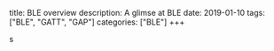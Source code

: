 title: BLE overview
description: A glimse at BLE
date: 2019-01-10
tags: ["BLE", "GATT", "GAP"]
categories: ["BLE"]
+++

s
